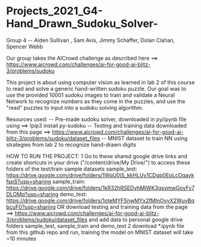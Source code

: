 # Projects_2021_G4-Hand_Drawn_Sudoku_Solver-
Group 4 -- Aiden Sullivan , Sam Avis, Jimmy Schaffer, Dolan Clahan, Spencer Webb

Our group takes the AICrowd challenge as described here ==> https://www.aicrowd.com/challenges/ai-for-good-ai-blitz-3/problems/sudoku

This project is about using computer vision as learned in lab 2 of this course to read and solve a generic hand-written sudoku puzzle.
Our goal was to use the provided 10001 sudoku images to train and validate a Neural Network to recognize numbers as they come in the puzzles, and use the "read" puzzles to input into a sudoku solving algorithm.

Resources used:
-- Pre-made sudoku solver, downloaded in py/ipynb file using ==> !pip3 install py-sudoku
-- Testing and training data downloaded from this page ==> https://www.aicrowd.com/challenges/ai-for-good-ai-blitz-3/problems/sudoku/dataset_files
-- MNIST dataset to train NN using strategies from lab 2 to recognize hand-drawn digits
     
HOW TO RUN THE PROJECT:
1   Go to these shared google drive links and create shortcuts in your drive ("/content/drive/My Drive/<file>") to access these folders of the test/train sample datasets 
            sample_test: https://drive.google.com/drive/folders/1WqU0jS_kkHLUy1CDgp0EpLcOqaykfspS?usp=sharing
            sample_train: https://drive.google.com/drive/folders/1kR32hRSEDyhMIWK3gsvmwGoyFv7DLOMq?usp=sharing
            demo_test: https://drive.google.com/drive/folders/1oteMYFSnwMYx2fMlnOvvX2WuyBqbcuF0?usp=sharing 
    OR
    download testing and training data from the page ==> https://www.aicrowd.com/challenges/ai-for-good-ai-blitz-3/problems/sudoku/dataset_files
    and add data to personal google drive folders sample_test, sample_train and demo_test
2   download \*.ipynb file from this github repo and run, training the model on MNIST dataset will take ~10 minutes

